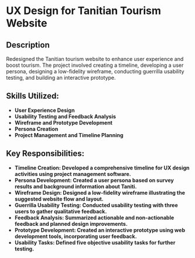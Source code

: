 <h1>UX Design for Tanitian Tourism Website </h1>


<h2>Description</h2>


Redesigned the Tanitian tourism website to enhance user experience and boost tourism. The project involved creating a timeline, developing a user persona, designing a low-fidelity wireframe, conducting guerrilla usability testing, and building an interactive prototype.
<br/>


<h2>Skills Utilized: </h2>

- <b>User Experience Design</b> 
- <b>Usability Testing and Feedback Analysis</b> 
- <b>Wireframe and Prototype Development</b> 
- <b>Persona Creation</b> 
- <b>Project Management and Timeline Planning </b> 


<h2>Key Responsibilities: </h2>

- <b>Timeline Creation: Developed a comprehensive timeline for UX design activities using project management software.</b> 
- <b>Persona Development: Created a user persona based on survey results and background information about Taniti.</b> 
- <b>Wireframe Design: Designed a low-fidelity wireframe illustrating the suggested website flow and layout.</b> 
- <b>Guerrilla Usability Testing: Conducted usability testing with three users to gather qualitative feedback.</b> 
- <b>Feedback Analysis: Summarized actionable and non-actionable feedback and planned design improvements.</b> 
- <b>Prototype Development: Created an interactive prototype using web development tools, incorporating user feedback.</b> 
- <b>Usability Tasks: Defined five objective usability tasks for further testing.</b> 
 

<!--
 ```diff
- text in red
+ text in green
! text in orange
# text in gray
@@ text in purple (and bold)@@
```
--!>
